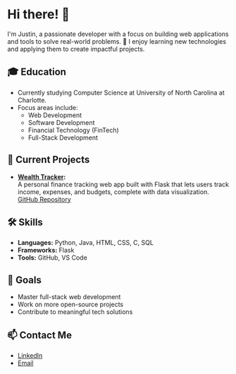 # Hi there! 👋

I'm Justin, a passionate developer with a focus on building web applications and tools to solve real-world problems. 🚀 I enjoy learning new technologies and applying them to create impactful projects.

## 🎓 Education  
- Currently studying Computer Science at University of North Carolina at Charlotte. 
- Focus areas include:  
  - Web Development  
  - Software Development  
  - Financial Technology (FinTech)  
  - Full-Stack Development   


## 🔭 Current Projects  
- **[Wealth Tracker](https://wealthtracker-rze7.onrender.com/):**  
  A personal finance tracking web app built with Flask that lets users track income, expenses, and budgets, complete with data visualization.  
  [GitHub Repository](https://github.com/YourUsername/Wealth-Tracker)  


## 🛠️ Skills  
- **Languages:** Python, Java, HTML, CSS, C, SQL  
- **Frameworks:** Flask  
- **Tools:** GitHub, VS Code


## 🌱 Goals  
- Master full-stack web development  
- Work on more open-source projects  
- Contribute to meaningful tech solutions  

## 📫 Contact Me  
- [LinkedIn](www.linkedin.com/in/justinhlee01)  
- [Email](mailto:justinhlee01@gmail.com)  


